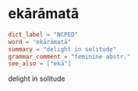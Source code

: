 # ekārāmatā

``` toml
dict_label = "NCPED"
word = "ekārāmatā"
summary = "delight in solitude"
grammar_comment = "feminine abstr."
see_also = ["ekā"]
```

delight in solitude

